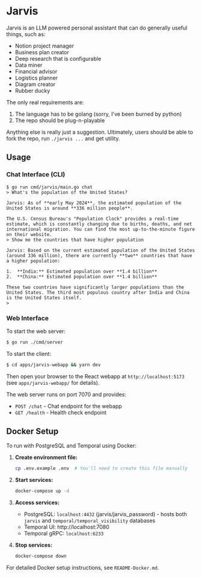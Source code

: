 # Jarvis
Jarvis is an LLM powered personal assistant that can do generally useful things, such as:
* Notion project manager
* Business plan creator
* Deep research that is configurable
* Data miner
* Financial advisor
* Logistics planner
* Diagram creator
* Rubber ducky

The only real requirements are:
1. The language has to be golang (sorry, I've been burned by python)
2. The repo should be plug-n-playable

Anything else is really just a suggestion. Ultimately, users should be able to fork the repo, run `./jarvis ...` and get utility.

## Usage

### Chat Interface (CLI)
```
$ go run cmd/jarvis/main.go chat
> What's the population of the United States?

Jarvis: As of **early May 2024**, the estimated population of the United States is around **336 million people**.

The U.S. Census Bureau's "Population Clock" provides a real-time estimate, which is constantly changing due to births, deaths, and net international migration. You can find the most up-to-the-minute figure on their website.
> Show me the countries that have higher population

Jarvis: Based on the current estimated population of the United States (around 336 million), there are currently **two** countries that have a higher population:

1.  **India:** Estimated population over **1.4 billion**
2.  **China:** Estimated population over **1.4 billion**

These two countries have significantly larger populations than the United States. The third most populous country after India and China is the United States itself.
> 
```

### Web Interface
To start the web server:
```bash
$ go run ./cmd/server
```

To start the client:
```bash
$ cd apps/jarvis-webapp && yarn dev
```
Then open your browser to the React webapp at `http://localhost:5173` (see `apps/jarvis-webapp/` for details).

The web server runs on port 7070 and provides:
- `POST /chat` - Chat endpoint for the webapp
- `GET /health` - Health check endpoint

## Docker Setup

To run with PostgreSQL and Temporal using Docker:

1. **Create environment file:**
   ```bash
   cp .env.example .env  # You'll need to create this file manually
   ```

2. **Start services:**
   ```bash
   docker-compose up -d
   ```

3. **Access services:**
   - PostgreSQL: `localhost:4432` (jarvis/jarvis_password) - hosts both `jarvis` and `temporal/temporal_visibility` databases
   - Temporal UI: http://localhost:7080
   - Temporal gRPC: `localhost:6233`

4. **Stop services:**
   ```bash
   docker-compose down
   ```

For detailed Docker setup instructions, see `README-Docker.md`.
